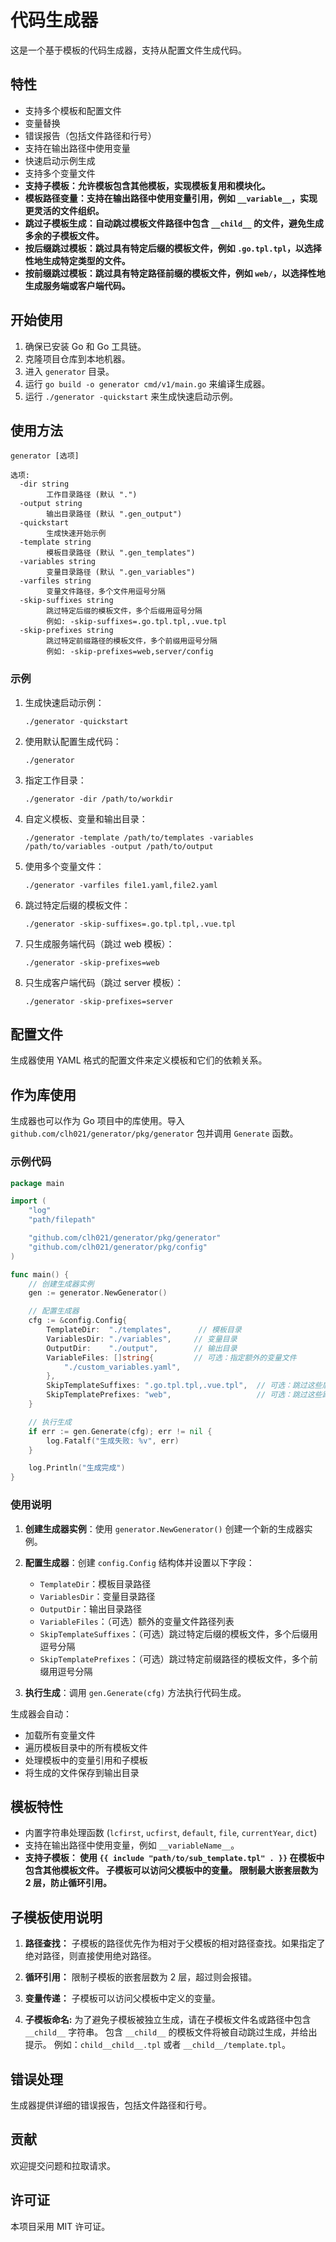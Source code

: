 # 代码生成器

这是一个基于模板的代码生成器，支持从配置文件生成代码。

## 特性

- 支持多个模板和配置文件
- 变量替换
- 错误报告（包括文件路径和行号）
- 支持在输出路径中使用变量
- 快速启动示例生成
- 支持多个变量文件
- **支持子模板：允许模板包含其他模板，实现模板复用和模块化。**
- **模板路径变量：支持在输出路径中使用变量引用，例如 `__variable__`，实现更灵活的文件组织。**
- **跳过子模板生成：自动跳过模板文件路径中包含 `__child__` 的文件，避免生成多余的子模板文件。**
- **按后缀跳过模板：跳过具有特定后缀的模板文件，例如 `.go.tpl.tpl`，以选择性地生成特定类型的文件。**
- **按前缀跳过模板：跳过具有特定路径前缀的模板文件，例如 `web/`，以选择性地生成服务端或客户端代码。**

## 开始使用

1.  确保已安装 Go 和 Go 工具链。
2.  克隆项目仓库到本地机器。
3.  进入 `generator` 目录。
4.  运行 `go build -o generator cmd/v1/main.go` 来编译生成器。
5.  运行 `./generator -quickstart` 来生成快速启动示例。

## 使用方法

```
generator [选项]

选项:
  -dir string
        工作目录路径 (默认 ".")
  -output string
        输出目录路径 (默认 ".gen_output")
  -quickstart
        生成快速开始示例
  -template string
        模板目录路径 (默认 ".gen_templates")
  -variables string
        变量目录路径 (默认 ".gen_variables")
  -varfiles string
        变量文件路径，多个文件用逗号分隔
  -skip-suffixes string
        跳过特定后缀的模板文件，多个后缀用逗号分隔
        例如: -skip-suffixes=.go.tpl.tpl,.vue.tpl
  -skip-prefixes string
        跳过特定前缀路径的模板文件，多个前缀用逗号分隔
        例如: -skip-prefixes=web,server/config
```

### 示例

1.  生成快速启动示例：

    ```
    ./generator -quickstart
    ```

2.  使用默认配置生成代码：

    ```
    ./generator
    ```

3.  指定工作目录：

    ```
    ./generator -dir /path/to/workdir
    ```

4.  自定义模板、变量和输出目录：

    ```
    ./generator -template /path/to/templates -variables /path/to/variables -output /path/to/output
    ```

5.  使用多个变量文件：

    ```
    ./generator -varfiles file1.yaml,file2.yaml
    ```

6.  跳过特定后缀的模板文件：

    ```
    ./generator -skip-suffixes=.go.tpl.tpl,.vue.tpl
    ```

7.  只生成服务端代码（跳过 web 模板）：

    ```
    ./generator -skip-prefixes=web
    ```

8.  只生成客户端代码（跳过 server 模板）：

    ```
    ./generator -skip-prefixes=server
    ```

## 配置文件

生成器使用 YAML 格式的配置文件来定义模板和它们的依赖关系。

## 作为库使用

生成器也可以作为 Go 项目中的库使用。导入 `github.com/clh021/generator/pkg/generator` 包并调用 `Generate` 函数。

### 示例代码

```go
package main

import (
	"log"
	"path/filepath"

	"github.com/clh021/generator/pkg/generator"
	"github.com/clh021/generator/pkg/config"
)

func main() {
	// 创建生成器实例
	gen := generator.NewGenerator()

	// 配置生成器
	cfg := &config.Config{
		TemplateDir:  "./templates",      // 模板目录
		VariablesDir: "./variables",     // 变量目录
		OutputDir:    "./output",        // 输出目录
		VariableFiles: []string{         // 可选：指定额外的变量文件
			"./custom_variables.yaml",
		},
		SkipTemplateSuffixes: ".go.tpl.tpl,.vue.tpl",  // 可选：跳过这些后缀的文件
		SkipTemplatePrefixes: "web",                   // 可选：跳过这些路径前缀的文件
	}

	// 执行生成
	if err := gen.Generate(cfg); err != nil {
		log.Fatalf("生成失败: %v", err)
	}

	log.Println("生成完成")
}
```

### 使用说明

1. **创建生成器实例**：使用 `generator.NewGenerator()` 创建一个新的生成器实例。

2. **配置生成器**：创建 `config.Config` 结构体并设置以下字段：
   - `TemplateDir`：模板目录路径
   - `VariablesDir`：变量目录路径
   - `OutputDir`：输出目录路径
   - `VariableFiles`：（可选）额外的变量文件路径列表
   - `SkipTemplateSuffixes`：（可选）跳过特定后缀的模板文件，多个后缀用逗号分隔
   - `SkipTemplatePrefixes`：（可选）跳过特定前缀路径的模板文件，多个前缀用逗号分隔

3. **执行生成**：调用 `gen.Generate(cfg)` 方法执行代码生成。

生成器会自动：
- 加载所有变量文件
- 遍历模板目录中的所有模板文件
- 处理模板中的变量引用和子模板
- 将生成的文件保存到输出目录

## 模板特性

- 内置字符串处理函数 (`lcfirst`, `ucfirst`, `default`, `file`, `currentYear`, `dict`)
- 支持在输出路径中使用变量，例如 `__variableName__`。
- **支持子模板： 使用 `{{ include "path/to/sub_template.tpl" . }}` 在模板中包含其他模板文件。 子模板可以访问父模板中的变量。 限制最大嵌套层数为 2 层，防止循环引用。**

## 子模板使用说明

1.  **路径查找：** 子模板的路径优先作为相对于父模板的相对路径查找。如果指定了绝对路径，则直接使用绝对路径。

2.  **循环引用：** 限制子模板的嵌套层数为 2 层，超过则会报错。

3.  **变量传递：** 子模板可以访问父模板中定义的变量。

4.  **子模板命名:** 为了避免子模板被独立生成，请在子模板文件名或路径中包含 `__child__` 字符串。 包含 `__child__` 的模板文件将被自动跳过生成，并给出提示。  例如：`child__child__.tpl` 或者 `__child__/template.tpl`。

## 错误处理

生成器提供详细的错误报告，包括文件路径和行号。

## 贡献

欢迎提交问题和拉取请求。

## 许可证

本项目采用 MIT 许可证。
